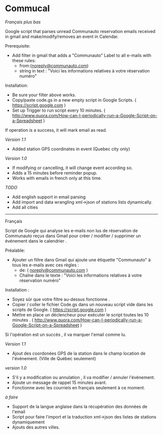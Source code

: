 # Commucal

_Français plus bas_

Google script that parses unread Communauto reservation emails received in gmail and make/modify/removes an event in Calendar.

Prerequisite:

- Add filter in gmail that adds a "Communauto" Label to all e-mails with these rules:
  - from:(noreply@communauto.com) 
  - string in text : "Voici les informations relatives à votre réservation numéro"

Installation:

- Be sure your filter above works.
- Copy/paste code.gs in a new empty script in Google Scripts. ( https://script.google.com )
- Set up Trigger to run script every 10 minutes. ( http://www.quora.com/How-can-I-periodically-run-a-Google-Script-on-a-Spreadsheet )

If operation is a success, it will mark email as read. 

_Version 1.1_
- Added station GPS coordinates in event (Quebec city only)

_Version 1.0_

- If modifying or cancelling, it will change event according so.
- Adds a 15 minutes before reminder popup.
- Works with emails in french only at this time. 

_TODO_

- Add english support in email parsing
- Add import and data wrangling xml->json of stations lists dynamically.
- Add all cities

--------------------------

Français 

Script de Google qui analyse les e-mails non lus de réservation de Communauto reçus dans Gmail pour créer / modifier / supprimer un événement dans le calendrier .

Préalable:

- Ajouter un filtre dans Gmail qui ajoute une étiquette "Communauto" à tous les e-mails avec ces règles :
  - de: ( noreply@communauto.com )
  - Chaîne dans le texte : "Voici les informations relatives à votre réservation numéro"

Installation :

- Soyez sûr que votre filtre au-dessus fonctionne .
- Copier / coller le fichier Code.gs dans un nouveau script vide dans les scripts de Google. ( https://script.google.com )
- Mettre en place un déclencheur pour exécuter le script toutes les 10 minutes . ( http://www.quora.com/How-can-I-periodically-run-a-Google-Script-on-a-Spreadsheet )

Si l'opération est un succès , il va marquer l'email comme lu.

_Version 1.1_
- Ajout des coordonées GPS de la station dans le champ location de l'événement. (Ville de Québec seulement)

_version 1.0_

- S'il y a modification ou annulation , il va modifier / annuler l'événement.
- Ajoute un message de rappel 15 minutes avant.
- Fonctionne avec les courriels en français seulement à ce moment.

_à faire_

- Support de la langue anglaise dans la récupération des données de l'email
- Script pour faire l'import et la traduction xml->json des listes de stations dynamiquement
- Ajouts des autres villes. 
